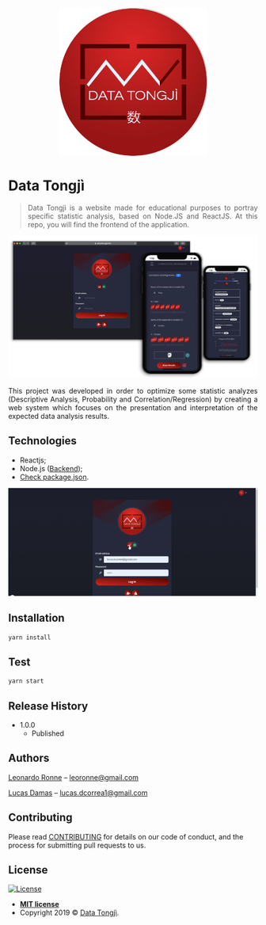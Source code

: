 <p align="center">
  <img src="src/assets/img/logoTong.png" width="300px"/>
</p>

# Data Tongjì
> <p align="justify">Data Tongjì is a website made for educational purposes to portray specific statistic analysis, based on Node.JS and ReactJS. At this repo, you will find the frontend of the application.</p>

<p align="center">
  <img src="src/assets/img/banner.png" width="800px"/>
</p>

<p align="justify">
This project was developed in order to optimize some statistic analyzes (Descriptive Analysis, Probability and Correlation/Regression) by creating a web system which focuses on the presentation and interpretation of the expected data analysis results.
</p>

## Technologies

  - Reactjs;
  - Node.js ([Backend](https://github.com/Data-Tongji/datatongji-backend));
  - [Check package.json](/src/package.json).
  
<p align="center">
  <img src="src/assets/img/demonstration.gif" width="800px"/>
</p>

## Installation

```sh
yarn install
```

## Test

```sh
yarn start
```

## Release History

* 1.0.0
    * Published

## Authors

[Leonardo Ronne](https://github.com/leoronne) – leoronne@gmail.com

[Lucas Damas](https://github.com/lucasdcorrea1) – lucas.dcorrea1@gmail.com


## Contributing

Please read [CONTRIBUTING](https://github.com/Data-Tongji/datatongji/blob/master/CONTRIBUTING.md) for details on our code of conduct, and the process for submitting pull requests to us.

## License

[![License](http://img.shields.io/:license-mit-blue.svg?style=flat-square)](http://badges.mit-license.org)
- **[MIT license](https://github.com/Data-Tongji/datatongji/blob/master/LICENCE)**
- Copyright 2019 © <a href="https://github.com/Data-Tongji" target="_blank">Data Tongjì</a>.
